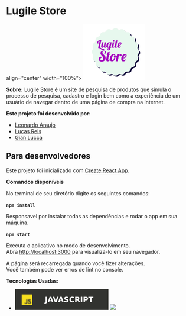 # Lugile Store

<p> align="center" width="100%">
    <a href="lugile.netlify.app"><img width="33%" src="./src/images/logo.readme.png"></a>
</p>

**Sobre:**
Lugile Store é um site de pesquisa de produtos que simula o processo de pesquisa, cadastro e login bem como a experiência de um usuário de navegar dentro de uma página  de compra na internet.

**Este projeto foi desenvolvido por:**
- [Leonardo Araujo](https://www.linkedin.com/in/leonardo-araujo-/)
- [Lucas Reis](https://www.linkedin.com/in/lucas-kreis/)
- [Gian Lucca](https://www.linkedin.com/in/gian-lucca-9342b8232/)





## Para desenvolvedores

Este projeto foi inicializado com [Create React App](https://github.com/facebook/create-react-app).

**Comandos disponíveis**

No terminal de seu diretório digite os seguintes comandos:

**`npm install`**

Responsavel por instalar todas as dependências e rodar o app em sua máquina.

**`npm start`**


Executa o aplicativo no modo de desenvolvimento.\
Abra [http://localhost:3000](http://localhost:3000) para visualizá-lo em seu navegador.


A página será recarregada quando você fizer alterações.\
Você também pode ver erros de lint no console.

**Tecnologias Usadas:**
- ![](./src/images/javascrip.svg)
![](https://camo.githubusercontent.com/268ac512e333b69600eb9773a8f80b7a251f4d6149642a50a551d4798183d621/68747470733a2f2f696d672e736869656c64732e696f2f62616467652f52656163742d3230323332413f7374796c653d666f722d7468652d6261646765266c6f676f3d7265616374266c6f676f436f6c6f723d363144414642)


